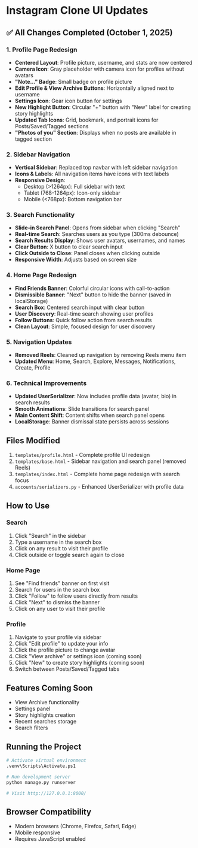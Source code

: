 # Instagram Clone UI Updates

## ✅ All Changes Completed (October 1, 2025)

### 1. Profile Page Redesign
- **Centered Layout**: Profile picture, username, and stats are now centered
- **Camera Icon**: Gray placeholder with camera icon for profiles without avatars
- **"Note..." Badge**: Small badge on profile picture
- **Edit Profile & View Archive Buttons**: Horizontally aligned next to username
- **Settings Icon**: Gear icon button for settings
- **New Highlight Button**: Circular "+" button with "New" label for creating story highlights
- **Updated Tab Icons**: Grid, bookmark, and portrait icons for Posts/Saved/Tagged sections
- **"Photos of you" Section**: Displays when no posts are available in tagged section

### 2. Sidebar Navigation
- **Vertical Sidebar**: Replaced top navbar with left sidebar navigation
- **Icons & Labels**: All navigation items have icons with text labels
- **Responsive Design**: 
  - Desktop (>1264px): Full sidebar with text
  - Tablet (768-1264px): Icon-only sidebar
  - Mobile (<768px): Bottom navigation bar

### 3. Search Functionality
- **Slide-in Search Panel**: Opens from sidebar when clicking "Search"
- **Real-time Search**: Searches users as you type (300ms debounce)
- **Search Results Display**: Shows user avatars, usernames, and names
- **Clear Button**: X button to clear search input
- **Click Outside to Close**: Panel closes when clicking outside
- **Responsive Width**: Adjusts based on screen size

### 4. Home Page Redesign
- **Find Friends Banner**: Colorful circular icons with call-to-action
- **Dismissible Banner**: "Next" button to hide the banner (saved in localStorage)
- **Search Box**: Centered search input with clear button
- **User Discovery**: Real-time search showing user profiles
- **Follow Buttons**: Quick follow action from search results
- **Clean Layout**: Simple, focused design for user discovery

### 5. Navigation Updates
- **Removed Reels**: Cleaned up navigation by removing Reels menu item
- **Updated Menu**: Home, Search, Explore, Messages, Notifications, Create, Profile

### 6. Technical Improvements
- **Updated UserSerializer**: Now includes profile data (avatar, bio) in search results
- **Smooth Animations**: Slide transitions for search panel
- **Main Content Shift**: Content shifts when search panel opens
- **LocalStorage**: Banner dismissal state persists across sessions

## Files Modified
1. `templates/profile.html` - Complete profile UI redesign
2. `templates/base.html` - Sidebar navigation and search panel (removed Reels)
3. `templates/index.html` - Complete home page redesign with search focus
4. `accounts/serializers.py` - Enhanced UserSerializer with profile data

## How to Use

### Search
1. Click "Search" in the sidebar
2. Type a username in the search box
3. Click on any result to visit their profile
4. Click outside or toggle search again to close

### Home Page
1. See "Find friends" banner on first visit
2. Search for users in the search box
3. Click "Follow" to follow users directly from results
4. Click "Next" to dismiss the banner
5. Click on any user to visit their profile

### Profile
1. Navigate to your profile via sidebar
2. Click "Edit profile" to update your info
3. Click the profile picture to change avatar
4. Click "View archive" or settings icon (coming soon)
5. Click "New" to create story highlights (coming soon)
6. Switch between Posts/Saved/Tagged tabs

## Features Coming Soon
- View Archive functionality
- Settings panel
- Story highlights creation
- Recent searches storage
- Search filters

## Running the Project
```bash
# Activate virtual environment
.venv\Scripts\Activate.ps1

# Run development server
python manage.py runserver

# Visit http://127.0.0.1:8000/
```

## Browser Compatibility
- Modern browsers (Chrome, Firefox, Safari, Edge)
- Mobile responsive
- Requires JavaScript enabled
